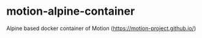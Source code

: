 # motion-alpine-container
Alpine based docker container of Motion (https://motion-project.github.io/)
